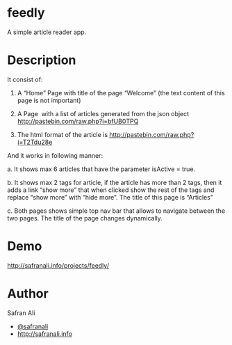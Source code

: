 feedly
======

A simple article reader app.


Description
===========

It consist of:

1. A “Home” Page with title of the page “Welcome” (the text content of this page is not important)
 
2. A Page  with a list of articles generated from the json object http://pastebin.com/raw.php?i=bfUB0TPQ

3. The html format of the article is http://pastebin.com/raw.php?i=T2Tdu28e

And it works in following manner:

a. It shows max 6 articles that have the parameter isActive = true.

b. It shows max 2 tags for article, if the article has more than 2 tags, then it adds a link “show more” that when clicked show the rest of the tags and replace “show more” with “hide more”. The title of this page is “Articles”

c. Both pages shows simple top nav bar that allows to navigate between the two pages. The title of the page changes dynamically.


Demo
====

http://safranali.info/projects/feedly/


Author
======

Safran Ali
* <a href="http://twitter.com/safranali">@safranali</a>
* http://safranali.info
